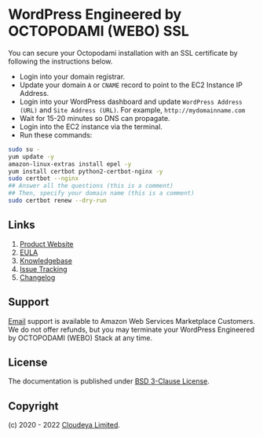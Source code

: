# WordPress Engineered by OCTOPODAMI (WEBO) SSL

You can secure your Octopodami installation with an SSL certificate by following the instructions below.

+ Login into your domain registrar.
+ Update your domain `A` or `CNAME` record to point to the EC2 Instance IP Address.
+ Login into your WordPress dashboard and update `WordPress Address (URL)` and `Site Address (URL)`. For example, `http://mydomainname.com`
+ Wait for 15-20 minutes so DNS can propagate.
+ Login into the EC2 instance via the terminal.
+ Run these commands:

```sh
sudo su -
yum update -y
amazon-linux-extras install epel -y
yum install certbot python2-certbot-nginx -y
sudo certbot --nginx
## Answer all the questions (this is a comment)
## Then, specify your domain name (this is a comment)
sudo certbot renew --dry-run
```

## Links

1. [Product Website](https://aws.amazon.com/marketplace/pp/prodview-iyn7nuvxxqcjg)
2. [EULA](./octopodamiEULA.txt)
3. [Knowledgebase](https://github.com/cloudeyalimited/wordpress-engineered-by-octopodami/-/wikis/home)
4. [Issue Tracking](https://github.com/cloudeyalimited/wordpress-engineered-by-octopodami/-/issues)
5. [Changelog](./changelog.md)

## Support

[Email](mailto:tech@cloudeya.org) support is available to Amazon Web Services Marketplace Customers. We do not offer refunds, but you may terminate your WordPress Engineered by OCTOPODAMI (WEBO) Stack at any time.

## License

The documentation is published under [BSD 3-Clause License](license.txt).

## Copyright

(c) 2020 - 2022 [Cloudeya Limited](https://cloudeya.org).